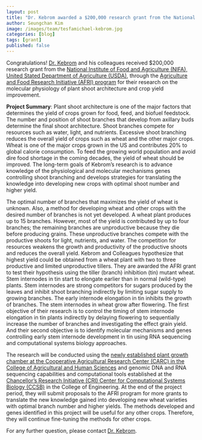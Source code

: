 ```yaml
---
layout: post
title: "Dr. Kebrom awarded a $200,000 research grant from the National Institute of Food and Agriculture (NIFA), United Stated Department of Agriculture (USDA)"
author: Seungchan Kim
image: /images/team/tesfamichael-kebrom.jpg
categories: [blog]
tags: [grant]
published: false
---
```


Congratulations! [Dr. Kebrom](https://ccsb.pvamu.edu/team/tesfamichael-kebrom/) and his colleagues received $200,000 research grant from the <a href="https://nifa.usda.gov">National Institute of Food and Agriculture (NIFA), United Stated Department of Agriculture (USDA)</a>, through the <a href="https://nifa.usda.gov/program/agriculture-and-food-research-initiative-afri">Agriculture and Food Research Initiative (AFRI) program</a> for their research on the molecular physiology of plant shoot architecture and crop yield improvement. 

**Project Summary**: Plant shoot architecture is one of the major factors that determines the yield of crops grown for food, feed, and biofuel feedstock. The number and position of shoot branches that develop from axillary buds determine the final shoot architecture. Shoot branches compete for resources such as water, light, and nutrients. Excessive shoot branching reduces the overall yield of crops such as wheat and the other major crops. Wheat is one of the major crops grown in the US and contributes 20% to global calorie consumption. To feed the growing world population and avoid dire food shortage in the coming decades, the yield of wheat should be improved. The long-term goals of Kebrom’s research is to advance knowledge of the physiological and molecular mechanisms genes controlling shoot branching and develops strategies for translating the knowledge into developing new crops with optimal shoot number and higher yield. 

The optimal number of branches that maximizes the yield of wheat is unknown. Also, a method for developing wheat and other crops with the desired number of branches is not yet developed. A wheat plant produces up to 15 branches. However, most of the yield is contributed by up to four branches; the remaining branches are unproductive because they die before producing grains. These unproductive branches compete with the productive shoots for light, nutrients, and water. The competition for resources weakens the growth and productivity of the productive shoots and reduces the overall yield. Kebrom and Colleagues hypothesize that highest yield could be obtained from a wheat plant with two to three productive and limited unproductive tillers. They are awarded the AFRI grant to test their hypothesis using the tiller (branch) inhibition (tin) mutant wheat. Stem internodes in tin start to elongate earlier than in normal (wild-type) plants. Stem internodes are strong competitors for sugars produced by the leaves and inhibit shoot branching indirectly by limiting sugar supply to growing branches. The early internode elongation in tin inhibits the growth of branches. The stem internodes in wheat grow after flowering. The first objective of their research is to control the timing of stem internode elongation in tin plants indirectly by delaying flowering to sequentially increase the number of branches and investigating the effect grain yield. And their second objective is to identify molecular mechanisms and genes controlling early stem internode development in tin using RNA sequencing and computational systems biology approaches. 

The research will be conducted using the <a href="https://www.pvamu.edu/blog/new-revolutionary-plant-growth-chamber-at-pvamu-to-aid-in-environmental-agriculture-research/">newly established plant growth chamber at the Cooperative Agricultural Research Center (CARC) in the College of Agricultural and Human Sciences</a> and genomic DNA and RNA sequencing capabilities and computational tools established at the <a href="https://ccsb.pvamu.edu">Chancellor’s Research Initiative (CRI) Center for Computational Systems Biology (CCSB)</a> in the College of Engineering. At the end of the project period, they will submit proposals to the AFRI program for more grants to translate the new knowledge gained into developing new wheat varieties with optimal branch number and higher yields. The methods developed and genes identified in this project will be useful for any other crops. Therefore, they will continue fine-tuning the methods for other crops. 

For any further question, please contact [Dr. Kebrom](https://ccsb.pvamu.edu/team/tesfamichael-kebrom/).
